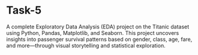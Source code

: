 # Task-5
A complete Exploratory Data Analysis (EDA) project on the Titanic dataset using Python, Pandas, Matplotlib, and Seaborn. This project uncovers insights into passenger survival patterns based on gender, class, age, fare, and more—through visual storytelling and statistical exploration.
